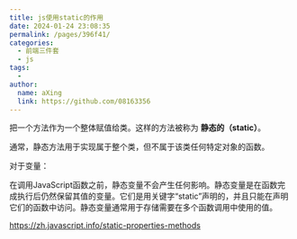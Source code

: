 ```yaml
---
title: js使用static的作用
date: 2024-01-24 23:08:35
permalink: /pages/396f41/
categories:
  - 前端三件套
  - js
tags:
  - 
author: 
  name: aXing
  link: https://github.com/08163356
---
```


把一个方法作为一个整体赋值给类。这样的方法被称为 **静态的（static）**。

通常，静态方法用于实现属于整个类，但不属于该类任何特定对象的函数。

对于变量：

在调用JavaScript函数之前，静态变量不会产生任何影响。静态变量是在函数完成执行后仍然保留其值的变量。它们是用关键字“static”声明的，并且只能在声明它们的函数中访问。静态变量通常用于存储需要在多个函数调用中使用的值。

https://zh.javascript.info/static-properties-methods<!-- more -->
